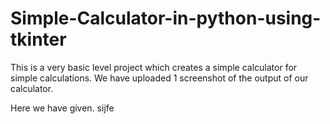 # Simple-Calculator-in-python-using-tkinter
This is a very basic level project which creates a simple calculator for simple calculations.
We have uploaded 1 screenshot of the output of our calculator.

Here we have given.
sijfe
